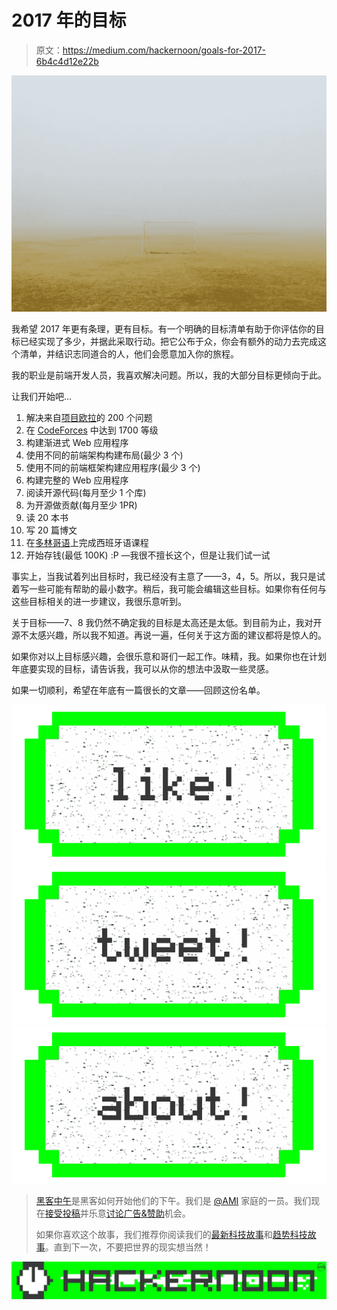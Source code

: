 # 2017 年的目标

> 原文：<https://medium.com/hackernoon/goals-for-2017-6b4c4d12e22b>

![](img/857d9376f0c454e6d0b8569c71066d13.png)

我希望 2017 年更有条理，更有目标。有一个明确的目标清单有助于你评估你的目标已经实现了多少，并据此采取行动。把它公布于众，你会有额外的动力去完成这个清单，并结识志同道合的人，他们会愿意加入你的旅程。

我的职业是前端开发人员，我喜欢解决问题。所以，我的大部分目标更倾向于此。

让我们开始吧…

1.  解决来自[项目欧拉](https://projecteuler.net/)的 200 个问题
2.  在 [CodeForces](http://codeforces.com/) 中达到 1700 等级
3.  构建渐进式 Web 应用程序
4.  使用不同的前端架构构建布局(最少 3 个)
5.  使用不同的前端框架构建应用程序(最少 3 个)
6.  构建完整的 Web 应用程序
7.  阅读开源代码(每月至少 1 个库)
8.  为开源做贡献(每月至少 1PR)
9.  读 20 本书
10.  写 20 篇博文
11.  在[多林哥语](https://www.duolingo.com/)上完成西班牙语课程
12.  开始存钱(最低 100K) :P —我很不擅长这个，但是让我们试一试

事实上，当我试着列出目标时，我已经没有主意了——3，4，5。所以，我只是试着写一些可能有帮助的最小数字。稍后，我可能会编辑这些目标。如果你有任何与这些目标相关的进一步建议，我很乐意听到。

关于目标——7、8 我仍然不确定我的目标是太高还是太低。到目前为止，我对开源不太感兴趣，所以我不知道。再说一遍，任何关于这方面的建议都将是惊人的。

如果你对以上目标感兴趣，会很乐意和哥们一起工作。味精，我。如果你也在计划年底要实现的目标，请告诉我，我可以从你的想法中汲取一些灵感。

如果一切顺利，希望在年底有一篇很长的文章——回顾这份名单。

[![](img/50ef4044ecd4e250b5d50f368b775d38.png)](http://bit.ly/HackernoonFB)[![](img/979d9a46439d5aebbdcdca574e21dc81.png)](https://goo.gl/k7XYbx)[![](img/2930ba6bd2c12218fdbbf7e02c8746ff.png)](https://goo.gl/4ofytp)

> [黑客中午](http://bit.ly/Hackernoon)是黑客如何开始他们的下午。我们是 [@AMI](http://bit.ly/atAMIatAMI) 家庭的一员。我们现在[接受投稿](http://bit.ly/hackernoonsubmission)并乐意[讨论广告&赞助](mailto:partners@amipublications.com)机会。
> 
> 如果你喜欢这个故事，我们推荐你阅读我们的[最新科技故事](http://bit.ly/hackernoonlatestt)和[趋势科技故事](https://hackernoon.com/trending)。直到下一次，不要把世界的现实想当然！

![](img/be0ca55ba73a573dce11effb2ee80d56.png)